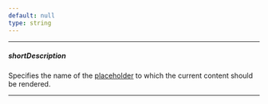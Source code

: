```yaml
---
default: null
type: string
---
```

---
##### shortDescription
Specifies the name of the [placeholder](/api-reference/40%20SPA%20Framework/Markup%20Components/dxContentPlaceholder '/Documentation/ApiReference/SPA_Framework/Markup_Components/dxContentPlaceholder/') to which the current content should be rendered.

---
